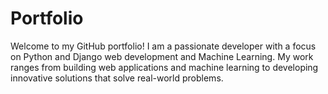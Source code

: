 # Portfolio
Welcome to my GitHub portfolio! I am a passionate developer with a focus on Python and Django web development and Machine Learning. My work ranges from building web applications and machine learning to developing innovative solutions that solve real-world problems.
